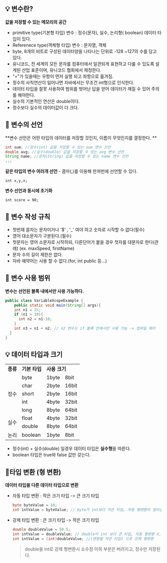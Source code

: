 ## :bulb: 변수란?

**값을 저장할 수 있는 메모리의 공간** 

- primitive type(기본형 타입) 변수 : 정수(문자), 실수, 논리형( boolean) 데이터 타입이 있다.
- Referenece type(객체형 타입) 변수 : 문자열, 객체
- byte, 8개의 비트로 구성된 데이터양을 나타나는 단위로 -128 ~127의 수를 담고 있다.
- 유니코드, 전 세계의 모든 문자를 컴퓨터에서 일관되게 표현하고 다룰 수 있도록 설계된 산업 표준이며, 유니코드 협회에서 제정한다.
- "="가 있을때는 우항이 먼저 실행 되고 좌항으로 옮겨짐.
- 정수의 사칙연산이 일어나면 자바에서는 무조건 int형으로 인식한다.
- 데이터 타입을 잘못 사용하여 범위를 벗어난 답을 얻어 데이터가 깨질 수 있어 주의를 해야한다.
- 실수의 기본적인 연산은 double이다.
- 정수보다 실수의 데이터값이 더 크다.



## :mag_right: 변수의 선언

**변수 선언은 어떤 타입의 데이터를 저장할 것인지, 이름이 무엇인지를 결정한다. **

``` java
int sum; //정수(int) 값을 저장할 수 있는 sum 변수 선언
double avg; //실수(double) 값을 저장할 수 있는 avg 변수 선언
String name; //문자(String) 값을 저장할 수 있는 name 변수 선언
...
```

**같은 타입의 변수 여러개 선언** - 콤마(,)를 이용해 한꺼번에 선언할 수 있다.

` int x,y,x; `

 **변수 선언과 동시에 초기화**

` int score = 90; `



## :mag_right: 변수 작성 규칙

- 첫번재 끌자는 문자이거나 '$' , '_' 여야 하고 숫자로 시작할 수 없다(필수)
- 영어 대소문자가 구분된다.(필수)
- 첫문자는 영어 소문자로 시작하되, 다른단어가 붙을 경우 첫자를 대문자로 한다(관례) (ex. maxSpeed, firstName)
- 문자 수의 길이 제한은 없다.
- 자바 예약어는 사용 할 수 없다.(for, int public 등...)



## :mag_right: 변수 사용 범위

**변수는 선언된 블록 내에서만 사용 가능하다.**

```java
public class VariableXcopeExample {
	public static void main(String[] args){
    int n1 = 15;
    if (n1 > 10){
      int n2 = n1-10;
    }
    int n3 = n1 + n2; // n2 변수는 if 블록 안에서만 사용 가능 -> 컴파일 에러 
  }
}
```



## :bulb: 데이터 타입과 크기

<table>
  <tr>
   <td><b>종류</b></td><td><b>기본 타입</b></td><td colspan="2"><b>사용 크기</b></td>
  </tr>
   <tr>
    <td rowspan="5">정수</td><td>byte</td><td>1byte</td><td>8bit</td>
  </tr>
  <tr>
    <td>char</td><td>2byte</td><td>16bit</td>
  </tr>
   <tr>
    <td>short</td><td>2byte</td><td>16bit</td>
  </tr>
   <tr>
    <td>int</td><td>4byte</td><td>32bit</td>
  </tr>
   <tr>
    <td>long</td><td>8byte</td><td>64bit</td>
  </tr>
  <tr>
    <td rowspan="2">실수</td><td>float</td><td>4byte</td><td>32bit</td>
  </tr>
   <tr>
    <td>double</td><td>8byte</td><td>64bit</td>
  </tr>
   <tr>
    <td>논리</td><td>boolean</td><td>1byte</td><td>8bit</td>
  </tr>
</table>

- 정수(int) + 실수(double) 일경우 데이터 타입은 **실수형**을 따른다.
- boolean 타입은 true와 false 값만 갖는다.



##  :mag_right:타입 변환 (형 변환)

**데이터 타입을 다른 데이터 타입으로 변환** 

- 자동 타입 변환 : 작은 크기 타입 -> 큰 크기 타입

  ```java
  byte byteValue = 10;
  int intValue = byteValue; // byte가 int보다 작은 타입, 자동 형변환이 일어난다.
  ```

- 강제 타입 변환 : 큰 크기 타입 -> 작은 크기 타입

  ```java
  double doubleValue = 50.5;
  int intValue = doubleValue; // double이 int 보다 큰 타입, 자동 형변환 X, 컴파일 에러
  int intValue = (int)doubleValue; //(변환할 작은 타입) 으로 강제 형변환  
  ```

  > double을 int로 강제 형변환시  소수점 이하 부분은 버려지고, 정수만 저장된다.

  



